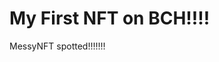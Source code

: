 # My First NFT on BCH!!!!
MessyNFT spotted!!!!!!!
                                                                                